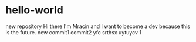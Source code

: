# hello-world
new repository
Hi there I'm Mracin and I want to become a dev because this is the future.
new commit1
commit2
yfc
srthsx
uytuycv
1
